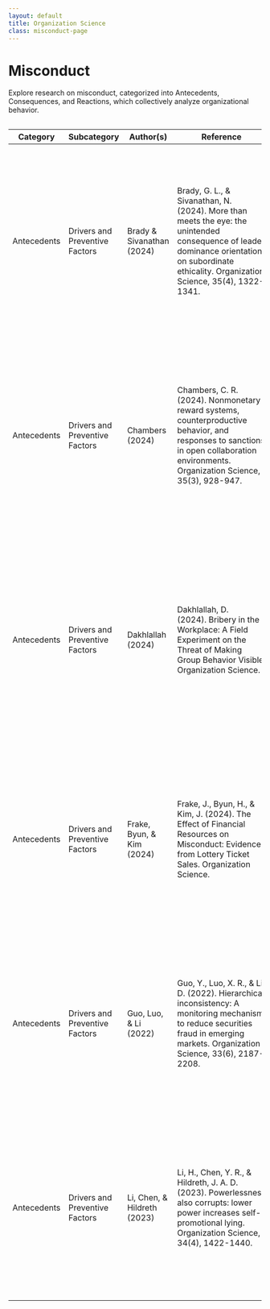 ```yaml
---
layout: default
title: Organization Science
class: misconduct-page
---
```


# Misconduct

Explore research on misconduct, categorized into Antecedents, Consequences, and Reactions, which collectively analyze organizational behavior.

<div class="container">
  <div style="overflow-x: auto;">
    <table id="misconductTable" class="display">
      <thead>
        <tr>
          <th style="width: 15%;">Category</th>
          <th style="width: 15%;">Subcategory</th>
          <th style="width: 15%;">Author(s)</th>
          <th style="width: 20%;">Reference</th>
          <th style="width: 35%;">Summary</th>
        </tr>
      </thead>
      <tbody>
        <tr>
          <td>Antecedents</td>
          <td>Drivers and Preventive Factors</td>
          <td>Brady & Sivanathan (2024)</td>
          <td>Brady, G. L., & Sivanathan, N. (2024). More than meets the eye: the unintended consequence of leader dominance orientation on subordinate ethicality. Organization Science, 35(4), 1322-1341.</td>
          <td>This research investigates how leader dominance orientation inadvertently encourages unethical behavior among subordinates. Dominant leaders create an environment where subordinates feel compelled to engage in self-interested actions, undermining overall ethicality.</td>
        </tr>
        <tr>
          <td>Antecedents</td>
          <td>Drivers and Preventive Factors</td>
          <td>Chambers (2024)</td>
          <td>Chambers, C. R. (2024). Nonmonetary reward systems, counterproductive behavior, and responses to sanctions in open collaboration environments. Organization Science, 35(3), 928-947.</td>
          <td>This research investigates how nonmonetary rewards and sanctions impact counterproductive behaviors in collaborative work environments. Findings indicate that nonmonetary rewards can reduce negative behaviors, but sanctions have varying effects depending on the severity of the infraction.</td>
        </tr>
        <tr>
          <td>Antecedents</td>
          <td>Drivers and Preventive Factors</td>
          <td>Dakhlallah (2024)</td>
          <td>Dakhlallah, D. (2024). Bribery in the Workplace: A Field Experiment on the Threat of Making Group Behavior Visible. Organization Science.</td>
          <td>This field experiment explores how visibility of group behavior affects bribery in workplaces, finding that making unethical behavior observable decreases instances of bribery. Transparency serves as a deterrent, especially when group actions are collectively visible.</td>
        </tr>
        <tr>
          <td>Antecedents</td>
          <td>Drivers and Preventive Factors</td>
          <td>Frake, Byun, & Kim (2024)</td>
          <td>Frake, J., Byun, H., & Kim, J. (2024). The Effect of Financial Resources on Misconduct: Evidence from Lottery Ticket Sales. Organization Science.</td>
          <td>This research investigates the effect of financial resources, such as lottery ticket sales, on misconduct levels. Findings reveal that increased financial resources correlate with reduced misconduct due to the lowered temptation for risky behavior.</td>
        </tr>
        <tr>
          <td>Antecedents</td>
          <td>Drivers and Preventive Factors</td>
          <td>Guo, Luo, & Li (2022)</td>
          <td>Guo, Y., Luo, X. R., & Li, D. (2022). Hierarchical inconsistency: A monitoring mechanism to reduce securities fraud in emerging markets. Organization Science, 33(6), 2187-2208.</td>
          <td>The study introduces "hierarchical inconsistency" as a monitoring mechanism to reduce securities fraud in emerging markets. Results indicate that mismatches in hierarchical expectations between managers and employees deter fraudulent behavior.</td>
        </tr>
        <tr>
          <td>Antecedents</td>
          <td>Drivers and Preventive Factors</td>
          <td>Li, Chen, & Hildreth (2023)</td>
          <td>Li, H., Chen, Y. R., & Hildreth, J. A. D. (2023). Powerlessness also corrupts: lower power increases self-promotional lying. Organization Science, 34(4), 1422-1440.</td>
          <td>This paper reveals that powerlessness can increase the propensity for self-promotional lying, challenging the conventional view that power corrupts. Lower power individuals engage in dishonest behavior to bolster their self-image under perceived vulnerability.</td>
        </tr>
      </tbody>
    </table>
  </div>
</div>

<script>
  // Initialize DataTables for the misconduct table
  document.addEventListener('DOMContentLoaded', function () {
      $('#misconductTable').DataTable();
  });
</script>
